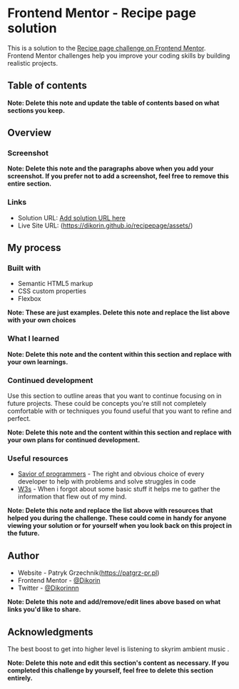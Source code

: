# Frontend Mentor - Recipe page solution

This is a solution to the [Recipe page challenge on Frontend Mentor](https://www.frontendmentor.io/challenges/recipe-page-KiTsR8QQKm). Frontend Mentor challenges help you improve your coding skills by building realistic projects. 

## Table of contents

**Note: Delete this note and update the table of contents based on what sections you keep.**

## Overview

### Screenshot

**Note: Delete this note and the paragraphs above when you add your screenshot. If you prefer not to add a screenshot, feel free to remove this entire section.**

### Links

- Solution URL: [Add solution URL here](https://your-solution-url.com)
- Live Site URL: (https://dikorin.github.io/recipepage/assets/)

## My process

### Built with

- Semantic HTML5 markup
- CSS custom properties
- Flexbox


**Note: These are just examples. Delete this note and replace the list above with your own choices**

### What I learned

<!-- Use this section to recap over some of your major learnings while working through this project. Writing these out and providing code samples of areas you want to highlight is a great way to reinforce your own knowledge.

To see how you can add code snippets, see below:

```html
<h1>Some HTML code I'm proud of</h1>
```
```css
.proud-of-this-css {
  color: papayawhip;
}
```
```js
const proudOfThisFunc = () => {
  console.log('🎉')
}
```

If you want more help with writing markdown, we'd recommend checking out [The Markdown Guide](https://www.markdownguide.org/) to learn more. -->

**Note: Delete this note and the content within this section and replace with your own learnings.**

### Continued development

Use this section to outline areas that you want to continue focusing on in future projects. These could be concepts you're still not completely comfortable with or techniques you found useful that you want to refine and perfect.

**Note: Delete this note and the content within this section and replace with your own plans for continued development.**

### Useful resources

- [Savior of programmers](https://stackoverflow.com) - The right and obvious choice of every developer to help with problems and solve struggles in code
- [W3s](https://www.w3schools.com) - When i forgot about some basic stuff it helps me to gather the information that flew out of my mind.

**Note: Delete this note and replace the list above with resources that helped you during the challenge. These could come in handy for anyone viewing your solution or for yourself when you look back on this project in the future.**

## Author

- Website - Patryk Grzechnik(https://patgrz-pr.pl)
- Frontend Mentor - [@Dikorin](https://www.frontendmentor.io/profile/Dikorin)
- Twitter - [@Dikorinnn](https://x.com/Dikorinnn)

**Note: Delete this note and add/remove/edit lines above based on what links you'd like to share.**

## Acknowledgments

The best boost to get into higher level is listening to skyrim ambient music .

**Note: Delete this note and edit this section's content as necessary. If you completed this challenge by yourself, feel free to delete this section entirely.**
